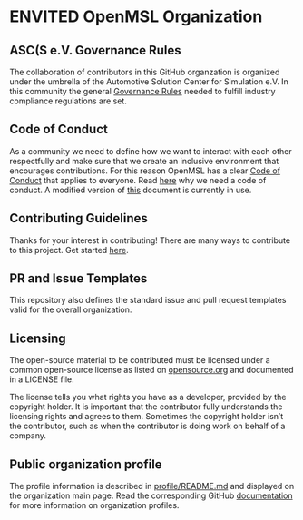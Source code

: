 # ENVITED OpenMSL Organization

## ASC(S e.V. Governance Rules

The collaboration of contributors in this GitHub organzation is organized under the umbrella of the Automotive Solution Center for Simulation e.V.
In this community the general [Governance Rules](/doc/governance_rules.md) needed to fulfill industry compliance regulations are set.

## Code of Conduct

As a community we need to define how we want to interact with each other respectfully and make sure that we create an inclusive environment that encourages contributions.
For this reason OpenMSL has a clear [Code of Conduct](/CODE_OF_CONDUCT.md) that applies to everyone. Read [here](https://opensource.guide/code-of-conduct/) why we need a code of conduct.
A modified version of [this](https://www.contributor-covenant.org/) document is currently in use.

## Contributing Guidelines

Thanks for your interest in contributing! There are many ways to contribute to this project.
Get started [here](/CONTRIBUTING.md).

## PR and Issue Templates

This repository also defines the standard issue and pull request templates valid for the overall organization.

## Licensing

The open-source material to be contributed must be licensed under a common open-source license as listed on [opensource.org](https://opensource.org/) and documented in a LICENSE file.

The license tells you what rights you have as a developer, provided by the copyright holder.
It is important that the contributor fully understands the licensing rights and agrees to them. Sometimes the copyright holder isn’t the contributor, such as when the contributor is doing work on behalf of a company.

## Public organization profile

The profile information is described in [profile/README.md](profile/README.md) and displayed on the organization main page.
Read the corresponding GitHub [documentation](https://docs.github.com/en/organizations/collaborating-with-groups-in-organizations/customizing-your-organizations-profile) for more information on organization profiles.
